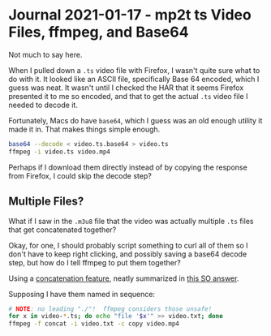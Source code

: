 Journal 2021-01-17 - mp2t ts Video Files, ffmpeg, and Base64
========

Not much to say here.

When I pulled down a `.ts` video file with Firefox, I wasn't quite sure what to do with it.  It looked like an ASCII file, specifically Base 64 encoded, which I guess was neat.  It wasn't until I checked the HAR that it seems Firefox presented it to me so encoded, and that to get the actual `.ts` video file I needed to decode it.

Fortunately, Macs do have `base64`, which I guess was an old enough utility it made it in.  That makes things simple enough.

```sh
base64 --decode < video.ts.base64 > video.ts
ffmpeg -i video.ts video.mp4
```

Perhaps if I download them directly instead of by copying the response from Firefox, I could skip the decode step?



## Multiple Files?

What if I saw in the `.m3u8` file that the video was actually multiple `.ts` files that get concatenated together?

Okay, for one, I should probably script something to curl all of them so I don't have to keep right clicking, and possibly saving a base64 decode step, but how do I tell ffmpeg to put them together?

Using a [concatenation feature](https://trac.ffmpeg.org/wiki/Concatenate), neatly summarized in [this SO answer](https://superuser.com/a/1162353).

Supposing I have them named in sequence:

```sh
# NOTE: no leading "./"!  ffmpeg considers those unsafe!
for x in video-*.ts; do echo "file '$x'" >> video.txt; done
ffmpeg -f concat -i video.txt -c copy video.mp4
```
